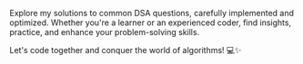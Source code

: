 Explore my solutions to common DSA questions, carefully implemented and optimized. Whether you're a learner or an experienced coder, find insights, practice, and enhance your problem-solving skills.

Let's code together and conquer the world of algorithms! 💻✨
